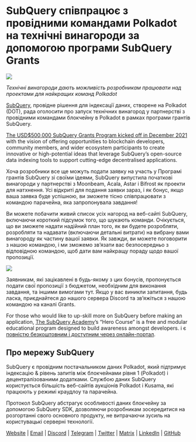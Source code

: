 # SubQuery співпрацює з провідними командами Polkadot на технічні винагороди за допомогою програми SubQuery Grants

![](https://miro.medium.com/max/1400/0*KlrhjUy3MRRT98OO)

_Технічні винагороди дають можливість розробникам працювати над проектами для найкращих команд Polkadot_

[SubQuery](https://subquery.network/), провідне рішення для індексації даних, створене на Polkadot (DOT), рада оголосити про запуск технічних винагород у партнерстві з провідними командами блокчейну в Polkadot в рамках програми грантів SubQuery.

[The USD$500,000 SubQuery Grants Program kicked off in December 2021](./20211222-grants.md) with the vision of offering opportunities to blockchain developers, community members, and wider ecosystem participants to create innovative or high-potential ideas that leverage SubQuery’s open-source data indexing tools to support cutting-edge decentralised applications.

Хоча розробники все ще можуть подати заявку на участь у Програмі грантів SubQuery зі своїми ідеями, SubQuery випустила початкові винагороди у партнерстві з Moonbeam, Acala, Astar і Bifrost як проекти для натхнення. Усі відкриті для подання заявки зараз, і як бонус, якщо ваша заявка буде успішною, ви зможете тісно співпрацювати з командою парачейна, яка запропонувала завдання!

Ви можете побачити живий список усіх нагород на веб-сайті SubQuery, включаючи короткий підсумок того, що шукають команди. Очікується, що ви зможете надати надійний план того, як ви будете розробляти, розробляти та надавати (включаючи детальні витрати) на вибрану вами винагороду як частину вашої заявки. Як завжди, ви можете поговорити з нашою командою, і ми зможемо зв’язати вас безпосередньо з відповідною командою, щоб дати вам найкращу пораду щодо вашої пропозиції.

![](https://miro.medium.com/max/1400/0*o2m57G86Tyi2UWiQ)

Заявникам, які зацікавлені в будь-якому з цих бонусів, пропонується подати свої пропозиції з бюджетом, необхідним для виконання завдання, та іншими вимогами тут. Якщо у вас виникли запитання, будь ласка, приєднайтеся до нашого сервера Discord та зв’яжіться з нашою командою на каналі Grants.

For those who would like to up-skill more on SubQuery before making an application, [The SubQuery Academy](./20211018-subquery-launches-the-subquery-academy.md)’s “Hero Course” is a free and modular educational program designed to build awareness amongst developers. і є [повністю безкоштовним і доступним через онлайн-портал](https://subquery.coassemble.com/unlock/dOKZW6O#/).

## Про мережу SubQuery

SubQuery є провідним постачальником даних Polkadot, який підтримує індексацію & рівень запитів між блокчейнами рівня 1 (Polkadot) і децентралізованими додатками. Службою даних SubQuery користується більшість веб-сайтів аукціонів Polkadot і Kusama, які працюють у режимі краудлоу та парачейна.

Протокол SubQuery абстрагує особливості даних блокчейну за допомогою SubQuery SDK, дозволяючи розробникам зосередитися на розгортанні свого основного продукту, не витрачаючи зусиль на користувацькі серверні технології.

[Website](https://subquery.network/) | [Email](hello@subquery.network) | [Discord](https://discord.com/invite/78zg8aBSMG) | [Telegram](https://t.me/subquerynetwork) | [Twitter](https://twitter.com/subquerynetwork) | [Matrix](https://matrix.to/#/#subquery:matrix.org) | [LinkedIn](https://www.linkedin.com/company/subquery) | [GitHub](https://github.com/subquery)
